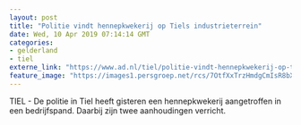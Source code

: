 ```yaml
---
layout: post
title: "Politie vindt hennepkwekerij op Tiels industrieterrein"
date: Wed, 10 Apr 2019 07:14:14 GMT
categories: 
- gelderland 
- tiel 
externe_link: "https://www.ad.nl/tiel/politie-vindt-hennepkwekerij-op-tiels-industrieterrein~a3700344/"
feature_image: "https://images1.persgroep.net/rcs/7OtfXxTrzHmdgCmIsR8bXyTV8YA/diocontent/145222412/_fitwidth/400/?appId=21791a8992982cd8da851550a453bd7f&quality=0.7"
---
```


TIEL - De politie in Tiel heeft gisteren een hennepkwekerij aangetroffen in een bedrijfspand. Daarbij zijn twee aanhoudingen verricht.
